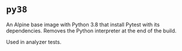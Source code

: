 # `py38`
An Alpine base image with Python 3.8 that install Pytest with its dependencies. Removes the Python interpreter at the end of the build.

Used in analyzer tests.
